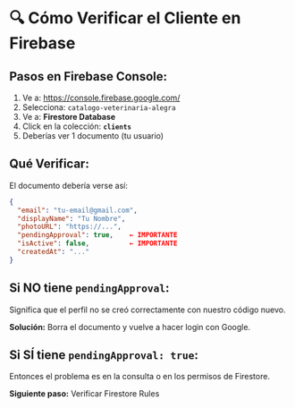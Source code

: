 # 🔍 Cómo Verificar el Cliente en Firebase

## Pasos en Firebase Console:

1. Ve a: https://console.firebase.google.com/
2. Selecciona: `catalogo-veterinaria-alegra`
3. Ve a: **Firestore Database**
4. Click en la colección: **`clients`**
5. Deberías ver 1 documento (tu usuario)

## Qué Verificar:

El documento debería verse así:

```json
{
  "email": "tu-email@gmail.com",
  "displayName": "Tu Nombre",
  "photoURL": "https://...",
  "pendingApproval": true,    ← IMPORTANTE
  "isActive": false,          ← IMPORTANTE
  "createdAt": "..."
}
```

## Si NO tiene `pendingApproval`:

Significa que el perfil no se creó correctamente con nuestro código nuevo.

**Solución:** Borra el documento y vuelve a hacer login con Google.

## Si SÍ tiene `pendingApproval: true`:

Entonces el problema es en la consulta o en los permisos de Firestore.

**Siguiente paso:** Verificar Firestore Rules


